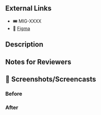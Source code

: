 <!-- Any segments that are not relevant to this pull request can be removed -->
## External Links

- :tickets: MIG-XXXX
- :art: [Figma](https://www.figma.com/files/)

## Description

<!-- What changes have you made? Please give a brief explanation. -->

## Notes for Reviewers

<!-- Any additional notes that are useful for reviewers e.g. repro steps, specific code changes to look into etc. -->

## :camera_flash: Screenshots/Screencasts

<!-- A picture speaks a thousand words, an animated GIF millions more. Help reviewers to understand your proposed changes by providing 	screenshot/screencast of your changes (if applicable). A before and after of the change provides additional context on what's changed. -->

### Before

### After